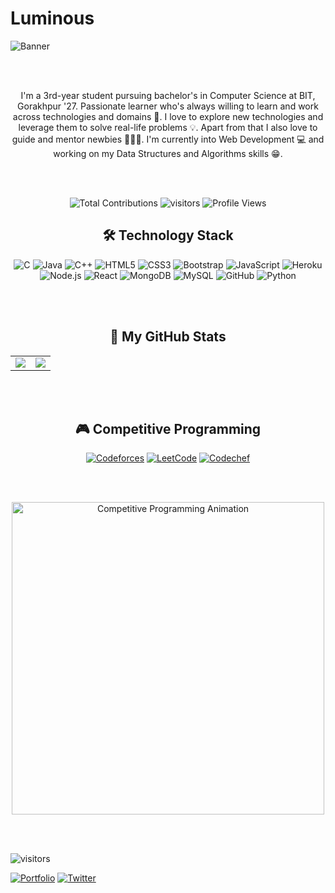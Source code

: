 # Luminous
![Banner](https://your-uploaded-image-url.png)

</div>

<br><br>

<div align="center">


I'm a 3rd-year student pursuing bachelor's in Computer Science at BIT, Gorakhpur '27.
Passionate learner who's always willing to learn and work across technologies and domains 🔰.
I love to explore new technologies and leverage them to solve real-life problems 💡.
Apart from that I also love to guide and mentor newbies 👨🏻‍💻. I'm currently into Web Development 💻 and working on my Data Structures and Algorithms skills 😁.


</div>

<br><br>

<div align="center">

![Total Contributions](https://komarev.com/ghpvc/?username=aditi25srivastava&color=blue&style=flat&label=Total+Contributions)
  ![visitors](https://visitor-badge.laobi.icu/badge?page_id=yourusername.aditi25srivastava)
  ![Profile Views](https://komarev.com/ghpvc/?username=aditi25srivastava&color=blue)
</div>


<div align="center">
  
## 🛠️ Technology Stack

![C](https://img.shields.io/badge/C-00599C?style=for-the-badge&logo=c&logoColor=white)
![Java](https://img.shields.io/badge/Java-ED8B00?style=for-the-badge&logo=java&logoColor=white)
![C++](https://img.shields.io/badge/C++-00599C?style=for-the-badge&logo=c%2B%2B&logoColor=white)
![HTML5](https://img.shields.io/badge/HTML5-E34F26?style=for-the-badge&logo=html5&logoColor=white)
![CSS3](https://img.shields.io/badge/CSS3-1572B6?style=for-the-badge&logo=css3&logoColor=white)
![Bootstrap](https://img.shields.io/badge/Bootstrap-7952B3?style=for-the-badge&logo=bootstrap&logoColor=white)
![JavaScript](https://img.shields.io/badge/JavaScript-F7DF1E?style=for-the-badge&logo=javascript&logoColor=black)
![Heroku](https://img.shields.io/badge/Heroku-430098?style=for-the-badge&logo=heroku&logoColor=white)
![Node.js](https://img.shields.io/badge/Node.js-339933?style=for-the-badge&logo=node.js&logoColor=white)
![React](https://img.shields.io/badge/React-61DAFB?style=for-the-badge&logo=react&logoColor=black)
![MongoDB](https://img.shields.io/badge/MongoDB-47A248?style=for-the-badge&logo=mongodb&logoColor=white)
![MySQL](https://img.shields.io/badge/MySQL-4479A1?style=for-the-badge&logo=mysql&logoColor=white)
![GitHub](https://img.shields.io/badge/GitHub-181717?style=for-the-badge&logo=github&logoColor=white)
![Python](https://img.shields.io/badge/Python-3776AB?style=for-the-badge&logo=python&logoColor=white)

</div>

<br><br>

<div align="center">
  
 ## 🪸 My GitHub Stats

<table>
  <tr>
    <td>
      <img src="https://github-readme-stats.vercel.app/api?username=aditi25srivastava&show_icons=true&theme=radical" />
    </td>
    <td>
      <img src="https://github-readme-stats.vercel.app/api/top-langs/?username=aditi25srivastava&layout=compact&theme=radical" />
    </td>
  </tr>
</table>

</div>

<br><br>  <!-- Adds extra space below the stats section -->


<div align="center">

## 🎮 Competitive Programming

[![Codeforces](https://img.shields.io/badge/Codeforces-1f8acb?style=for-the-badge&logo=codeforces&logoColor=white)](https://codeforces.com/profile/yourhandle)
[![LeetCode](https://img.shields.io/badge/LeetCode-F89F1B?style=for-the-badge&logo=leetcode&logoColor=black)](https://leetcode.com/yourhandle)
[![Codechef](https://img.shields.io/badge/Codechef-5B4638?style=for-the-badge&logo=codechef&logoColor=white)](https://www.codechef.com/users/yourhandle)

</div>

<br><br>
<div align="center">

<img src="https://user-images.githubusercontent.com/74038190/212284136-03988914-d899-44b4-b1d9-4eeccf656e44.gif" width="500" alt="Competitive Programming Animation" />

</div>

<br><br>





![visitors](https://visitor-badge.laobi.icu/badge?page_aditi25srivastava.aditi25srivastava)

[![Portfolio](https://img.shields.io/badge/Portfolio-visit-green)](https://https://aditi25srivastava.github.io/aditi.portfolio.github.io/.com)
[![Twitter](https://img.shields.io/badge/Twitter-@yourhandle-1DA1F2?style=flat&logo=twitter&logoColor=white)](https://twitter.com/[yourhandle](https://x.com/AditiSriva70176))





